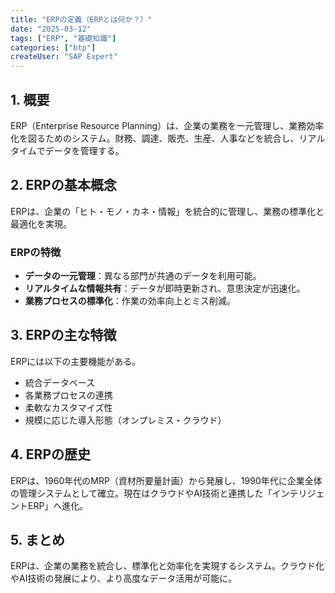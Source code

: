 ```yaml
---
title: "ERPの定義（ERPとは何か？）"
date: "2025-03-12"
tags: ["ERP", "基礎知識"]
categories: ["btp"]
createUser: "SAP Expert"
---
```

## 1. 概要
ERP（Enterprise Resource Planning）は、企業の業務を一元管理し、業務効率化を図るためのシステム。財務、調達、販売、生産、人事などを統合し、リアルタイムでデータを管理する。

## 2. ERPの基本概念
ERPは、企業の「ヒト・モノ・カネ・情報」を統合的に管理し、業務の標準化と最適化を実現。

### ERPの特徴
- **データの一元管理**：異なる部門が共通のデータを利用可能。
- **リアルタイムな情報共有**：データが即時更新され、意思決定が迅速化。
- **業務プロセスの標準化**：作業の効率向上とミス削減。

## 3. ERPの主な特徴
ERPには以下の主要機能がある。
- 統合データベース
- 各業務プロセスの連携
- 柔軟なカスタマイズ性
- 規模に応じた導入形態（オンプレミス・クラウド）

## 4. ERPの歴史
ERPは、1960年代のMRP（資材所要量計画）から発展し、1990年代に企業全体の管理システムとして確立。現在はクラウドやAI技術と連携した「インテリジェントERP」へ進化。

## 5. まとめ
ERPは、企業の業務を統合し、標準化と効率化を実現するシステム。クラウド化やAI技術の発展により、より高度なデータ活用が可能に。